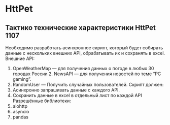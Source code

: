# HttPet

## Тактико технические характеристики HttPet 1107

Необходимо разработать асинхронное скрипт, который будет собирать данные с
нескольких внешних API, обрабатывать их и сохранять в excel.
Внешние API:
1.  OpenWeatherMap — для получения данных о погоде в любых 30 городах России 2.  NewsAPI — для получения новостей по теме “PC gaming”.
3.  RandomUser — Получить случайных пользователей.
Скрипт должен:
1.  Асинхронно запрашивать данные с каждого API.
2.  Сохранить данные в excel в отдельный лист по каждой API
Разрешённые библиотеки:
1.  aiohttp
2.  asyncio
3.  pandas